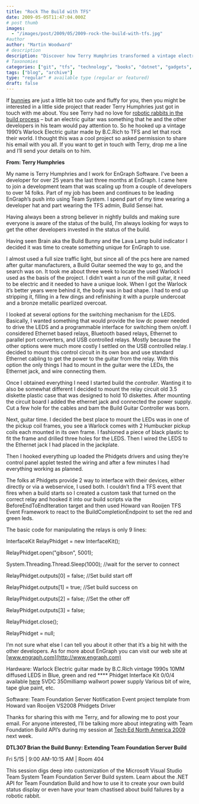 ```yaml
---
title: "Rock The Build with TFS"
date: 2009-05-05T11:47:04.000Z
# post thumb
images:
  - "/images/post/2009/05/2009-rock-the-build-with-tfs.jpg"
#author
author: "Martin Woodward"
# description
description: "Discover how Terry Humphries transformed a vintage electric guitar into a unique build status indicator for TFS, enhancing team engagement."
# Taxonomies
categories: ["git", "tfs", "technology", "books", "dotnet", "gadgets", "maker", "web", "programming"]
tags: ["blog", "archive"]
type: "regular" # available type (regular or featured)
draft: false
---
```

If [bunnies](http://www.woodwardweb.com/gadgets/000434.html) are just a little bit too cute and fluffy for you, then you might be interested in a little side project that reader Terry Humphries just got in touch with me about.  You see Terry had no love for [robotic rabbits in the build process](http://www.woodwardweb.com/gadgets/000434.html) – but an electric guitar was something that he and the other developers in his team would pay attention to. So he hooked up a vintage 1990’s Warlock Electric guitar made by B.C.Rich to TFS and let that rock their world.  I thought this was a cool project so asked permission to share his email with you all. If you want to get in touch with Terry, drop me a line and I’ll send your details on to him.  

**From: Terry Humphries**     

[](http://www.woodwardweb.com/WindowsLiveWriter/RockTheBuildwithTFS_57CB/guitar_2.jpg)My name is Terry Humphries and I work for EnGraph Software. I’ve been a developer for over 25 years the last three months at EnGraph. I came here to join a development team that was scaling up from a couple of developers to over 14 folks. Part of my job has been and continues to be leading EnGraph’s push into using Team System. I spend part of my time wearing a developer hat and part wearing the TFS admin, Build Sensei hat.  

Having always been a strong believer in nightly builds and making sure everyone is aware of the status of the build, I’m always looking for ways to get the other developers invested in the status of the build.  

Having seen Brain aka the Build Bunny and the Lava Lamp build indicator I decided it was time to create something unique for EnGraph to use.   

I almost used a full size traffic light, but since all of the pcs here are named after guitar manufacturers, a Build Guitar seemed the way to go, and the search was on. It took me about three week to locate the used Warlock I used as the basis of the project. I didn’t want a run of the mill guitar, it need to be electric and it needed to have a unique look. When I got the Warlock it’s better years were behind it, the body was in bad shape. I had to end up stripping it, filling in a few dings and refinishing it with a purple undercoat and a bronze metallic pearlized overcoat.  

I looked at several options for the switching mechanism for the LEDS. Basically, I wanted something that would provide the low dc power needed to drive the LEDS and a programmable interface for switching them on/off. I considered Ethernet based relays, Bluetooth based relays, Ethernet to parallel port converters, and USB controlled relays. Mostly because the other options were much more costly I settled on the USB controlled relay. I decided to mount this control circuit in its own box and use standard Ethernet cabling to get the power to the guitar from the relay. With this option the only things I had to mount in the guitar were the LEDs, the Ethernet jack, and wire connecting them.  

Once I obtained everything I need I started build the *controller*. Wanting it to also be somewhat different I decided to mount the relay circuit old 3.5 diskette plastic case that was designed to hold 10 diskettes. After mounting the circuit board I added the ethernet jack and connected the power supply. Cut a few hole for the cables and bam the Build Guitar Controller was born.  

Next, guitar time. I decided the best place to mount the LEDs was in one of the pickup coil frames, you see a Warlock comes with 2 Humbucker pickup coils each mounted in its own frame. I fashioned a piece of black plastic to fit the frame and drilled three holes for the LEDS. Then I wired the LEDS to the Ethernet jack I had placed in the jackplate.  

Then I hooked everything up loaded the Phidgets drivers and using they’re control panel applet tested the wiring and after a few minutes I had everything working as planned.  

The folks at Phidgets provide 2 way to interface with their devices, either directly or via a webservice, I used both. I couldn’t find a TFS event that fires when a build starts so I created a custom task that turned on the correct relay and hooked it into our build scripts via the BeforeEndToEndIteration target and then used Howard van Rooijen TFS Event Framework to react to the BuildCompletionEndpoint to set the red and green leds.  

The basic code for manipulating the relays is only 9 lines:     

InterfaceKit RelayPhidget = new InterfaceKit();    

RelayPhidget.open("gibson", 5001);    

System.Threading.Thread.Sleep(1000); //wait for the server to connect    

RelayPhidget.outputs[0] = false;     //Set build start off    

RelayPhidget.outputs[1] = true;      //Set build success on    

RelayPhidget.outputs[2] = false;     //Set the other off    

RelayPhidget.outputs[3] = false;    

RelayPhidget.close();    

RelayPhidget = null;   

I’m not sure what else I can tell you about it other that it’s a big hit with the other developers. As for more about EnGraph you can visit our web site at [www.engraph.com](http://www.engraph.com)  

Hardware:     Warlock Electric guitar made by B.C.Rich vintage 1990s     10MM diffused LEDS in Blue, green and red ****    Phidget Interface Kit 0/0/4 available [here](http://www.phidgets.com/products.php?category=1&product_id=1014)     5VDC 350milliamp wallwort power supply     Various bit of wire, tape glue paint, etc.    

Software:     Team Foundation Server Notification Event project template from Howard van Rooijen     VS2008     Phidgets Driver      

Thanks for sharing this with me Terry, and for allowing me to post your email.  For anyone interested, I’ll be talking more about integrating with Team Foundation Build API’s during my session at [Tech·Ed North America 2009](http://www.microsoft.com/events/TechEd2009/) next week.     

**DTL307 Brian the Build Bunny: Extending Team Foundation Server Build**    

Fri 5/15 | 9:00 AM-10:15 AM | Room 404    

This session digs deep into customization of the Microsoft Visual Studio Team System Team Foundation Server Build system. Learn about the .NET API for Team Foundation Build and how to use it to create your own build status display or even have your team chastised about build failures by a robotic rabbit.
